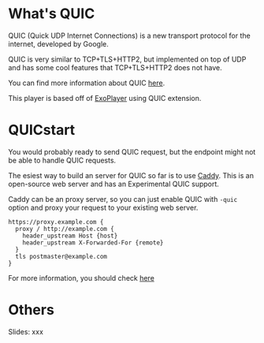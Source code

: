# What's QUIC

QUIC (Quick UDP Internet Connections) is a new transport protocol for the internet, developed by Google.

QUIC is very similar to TCP+TLS+HTTP2, but implemented on top of UDP and has some cool features that TCP+TLS+HTTP2 does not have.

You can find more information about QUIC [here](https://www.chromium.org/quic).

This player is based off of [ExoPlayer](https://github.com/google/ExoPlayer) using QUIC extension.

# QUICstart

You would probably ready to send QUIC request, but the endpoint might not be able to handle QUIC requests.

The esiest way to build an server for QUIC so far is to use [Caddy](https://github.com/mholt/caddy). This is an open-source web server and has an Experimental QUIC support.

Caddy can be an proxy server, so you can just enable QUIC with `-quic` option and proxy your request to your existing web server.

```
https://proxy.example.com {
  proxy / http://example.com {
    header_upstream Host {host}
    header_upstream X-Forwarded-For {remote}
  }
  tls postmaster@example.com
}
```


For more information, you should check [here](https://github.com/mholt/caddy/wiki/QUIC)


# Others

Slides: xxx
